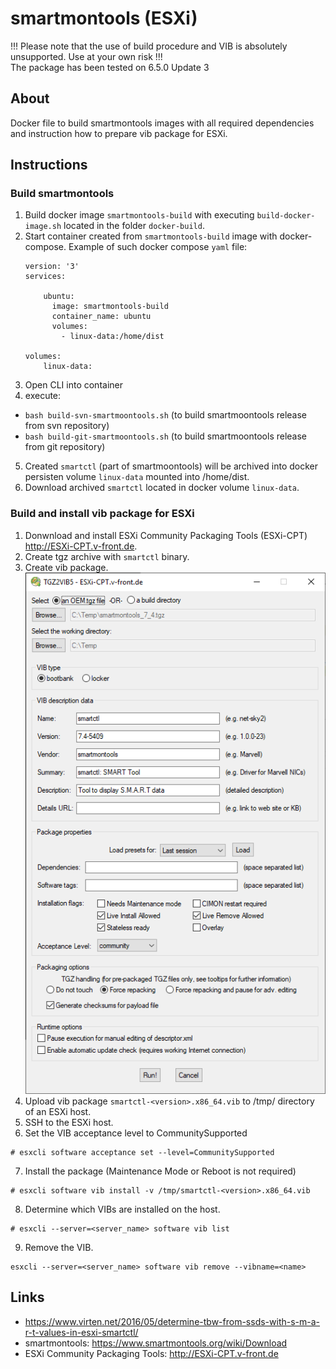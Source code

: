 # smartmontools (ESXi)

!!! Please note that the use of build procedure and VIB is absolutely unsupported. Use at your own risk !!!\
The package has been tested on 6.5.0 Update 3

## About

Docker file to build smartmontools images with all required dependencies and instruction how to prepare vib package for ESXi.

## Instructions

### Build smartmontools

1. Build docker image `smartmontools-build` with executing `build-docker-image.sh` located in the folder `docker-build`.
2. Start container created from `smartmontools-build` image with docker-compose. Example of such docker compose `yaml` file:
    ```
    version: '3'
    services:

        ubuntu:
          image: smartmontools-build
          container_name: ubuntu
          volumes:
            - linux-data:/home/dist

    volumes:
        linux-data:
    ```
3. Open CLI into container
4. execute:
  - `bash build-svn-smartmoontools.sh` (to build smartmoontools release from svn repository)
  - `bash build-git-smartmoontools.sh` (to build smartmoontools release from git repository)
5. Created `smartctl` (part of smartmoontools) will be archived into docker persisten volume `linux-data` mounted into /home/dist.
6. Download archived `smartctl` located in docker volume `linux-data`.

### Build and install vib package for ESXi

1. Donwnload and install ESXi Community Packaging Tools (ESXi-CPT) http://ESXi-CPT.v-front.de.
2. Create tgz archive with `smartctl` binary.
3. Create vib package.\
![Create vib package with ESXi-CPT-v2.4](https://github.com/mahalozan/esxi-smartmontools-build/blob/master/ESXi-CPT-v2.4.png)
4. Upload vib package `smartctl-<version>.x86_64.vib` to /tmp/ directory of an ESXi host.
5. SSH to the ESXi host.
6. Set the VIB acceptance level to CommunitySupported
```
# esxcli software acceptance set --level=CommunitySupported
```
7. Install the package (Maintenance Mode or Reboot is not required)
```
# esxcli software vib install -v /tmp/smartctl-<version>.x86_64.vib
```
8. Determine which VIBs are installed on the host.
```
# esxcli --server=<server_name> software vib list
```
9. Remove the VIB.
```
esxcli --server=<server_name> software vib remove --vibname=<name>
```

## Links

- https://www.virten.net/2016/05/determine-tbw-from-ssds-with-s-m-a-r-t-values-in-esxi-smartctl/
- smartmontools: https://www.smartmontools.org/wiki/Download
- ESXi Community Packaging Tools: http://ESXi-CPT.v-front.de
